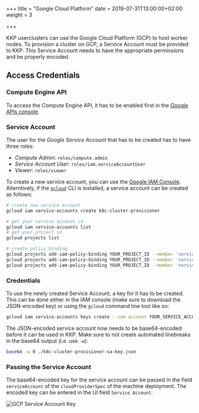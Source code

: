 +++
title = "Google Cloud Platform"
date = 2019-07-31T13:00:00+02:00
weight = 3

+++

KKP userclusters can use the Google Cloud Platform (GCP) to host worker nodes. To provision
a cluster on GCP, a Service Account must be provided to KKP. This Service Account needs to
have the appropriate permissions and be properly encoded.

## Access Credentials

### Compute Engine API

To access the Compute Engine API, it has to be enabled first in the
[Google APIs console](https://console.developers.google.com/apis/dashboard).

### Service Account

The user for the *Google Service Account* that has to be created has to have three roles:

- *Compute Admin*: `roles/compute.admin`
- *Service Account User*: `roles/iam.serviceAccountUser`
- *Viewer*: `roles/viewer`

To create a new service account, you can use the [Google IAM Console](https://console.cloud.google.com/iam-admin/serviceaccounts). Alterntively, if the [`gcloud`](https://cloud.google.com/sdk/install)
CLI is installed, a service account can be created as follows:

```bash
# create new service account
gcloud iam service-accounts create k8c-cluster-provisioner

# get your service account id
gcloud iam service-accounts list
# get your project id
gcloud projects list

# create policy binding
gcloud projects add-iam-policy-binding YOUR_PROJECT_ID --member 'serviceAccount:YOUR_SERVICE_ACCOUNT_ID' --role='roles/compute.admin'
gcloud projects add-iam-policy-binding YOUR_PROJECT_ID --member 'serviceAccount:YOUR_SERVICE_ACCOUNT_ID' --role='roles/iam.serviceAccountUser'
gcloud projects add-iam-policy-binding YOUR_PROJECT_ID --member 'serviceAccount:YOUR_SERVICE_ACCOUNT_ID' --role='roles/viewer'
```

### Credentials

To use the newly created Service Account, a key for it has to be created. This can be
done either in the IAM console (make sure to download the JSON-encoded key) or using the
`gcloud` command line tool like so:

```bash
gcloud iam service-accounts keys create --iam-account YOUR_SERVICE_ACCOUNT k8c-cluster-provisioner-sa-key.json
```

The JSON-encoded service account now needs to be base64-encoded before it can be used in KKP.
Make sure to not create automated linebreaks in the base64 output (i.e. use `-w`):

```bash
base64 -w 0 ./k8c-cluster-provisioner-sa-key.json
```

### Passing the Service Account

The base64-encoded key for the service account can be passed in the field `serviceAccount` of the
`cloudProviderSpec` of the machine deployment. The encoded key can be entered in the UI field `Service Account`:

![GCP Service Account Key](/img/kubermatic/main/ui/gcp_credentials.png?classes=shadow,border "Cluster Wizard Credential Step")
